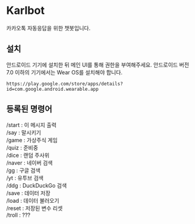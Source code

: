 # Karlbot
카카오톡 자동응답을 위한 챗봇입니다.

## 설치
안드로이드 기기에 설치한 뒤 메인 UI를 통해 권한을 부여해주세요.
안드로이드 버전 7.0 이하의 기기에서는 Wear OS를 설치해야 합니다.
```
https://play.google.com/store/apps/details?id=com.google.android.wearable.app
```

## 등록된 명령어

/start : 이 메시지 출력\
/say : 말시키기\
/game : 가상주식 게임\
/quiz : 준비중\
/dice : 랜덤 주사위\
/naver : 네이버 검색\
/gg : 구글 검색\
/yt : 유투브 검색\
/ddg : DuckDuckGo 검색\
/save : 데이터 저장\
/load : 데이터 불러오기\
/reset : 저장된 변수 리셋\
/troll : ???

